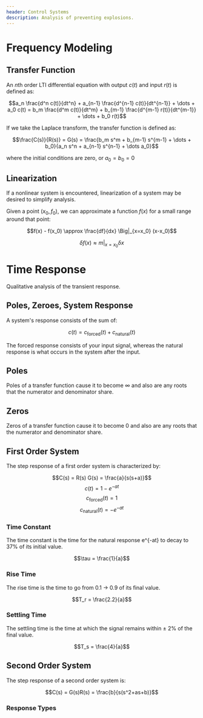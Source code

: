 ```yaml
---
header: Control Systems 
description: Analysis of preventing explosions.
---
```


# Frequency Modeling

## Transfer Function

An $n$th order LTI differential equation with output $c(t)$ and input $r(t)$ is defined as:

$$a_n \frac{d^n c(t)}{dt^n} + a_{n-1} \frac{d^{n-1} c(t)}{dt^{n-1}} + \dots + a_0 c(t) = b_m \frac{d^m c(t)}{dt^m} + b_{m-1} \frac{d^{m-1} r(t)}{dt^{m-1}} + \dots + b_0 r(t)$$

If we take the Laplace transform, the transfer function is defined as:

$$\frac{C(s)}{R(s)} = G(s) = \frac{b_m s^m + b_{m-1} s^{m-1} + \dots + b_0}{a_n s^n + a_{n-1} s^{n-1} + \dots a_0}$$

where the initial conditions are zero, or $a_0 = b_0 = 0$

## Linearization

If a nonlinear system is encountered, linearization of a system may be desired to simplify analysis. 

Given a point $(x_0, f_0)$, we can approximate a function $f(x)$ for a small range around that point:

$$f(x) - f(x_0) \approx \frac{df}{dx} \Big|_{x=x_0} (x-x_0)$$

$$\delta f(x) \approx m \Big|_{x=x_0} \delta x$$

# Time Response

Qualitative analysis of the transient response.

## Poles, Zeroes, System Response

A system's response consists of the sum of:

$$c(t) = c_{\text{forced}}(t) + c_{\text{natural}}(t)$$

The forced response consists of your input signal, whereas the natural response is what occurs in the system after the input.

## Poles

Poles of a transfer function cause it to become $\infty$ and also are any roots that the numerator and denominator share.

## Zeros

Zeros of a transfer function cause it to become $0$ and also are any roots that the numerator and denominator share.

## First Order System

The step response of a first order system is characterized by:

$$C(s) = R(s) G(s) = \frac{a}{s(s+a)}$$
$$c(t) = 1 - e^{-at}$$
$$c_{\text{forced}}(t) = 1$$
$$c_{\text{natural}}(t) = -e^{-at}$$

### Time Constant

The time constant is the time for the natural response e^{-at} to decay to 37% of its initial value.

$$\tau = \frac{1}{a}$$

### Rise Time

The rise time is the time to go from 0.1 $\rightarrow$ 0.9 of its final value.

$$T_r = \frac{2.2}{a}$$

### Settling Time

The settling time is the time at which the signal remains within $\pm$ 2% of the final value.

$$T_s = \frac{4}{a}$$

## Second Order System

The step response of a second order system is:

$$C(s) = G(s)R(s) = \frac{b}{s(s^2+as+b)}$$

### Response Types

